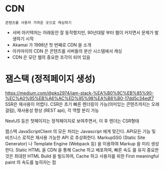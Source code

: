 # CDN
`콘텐츠를 사용자 가까운 곳으로 캐싱하기`  
- 서버 아키텍처는 어래동안 잘 동작했지만, 90년대말 부터 웹이 커지면서 문제가 발생하기 시작
- Akamai 가 1998년 첫 번째로 CDN 을 소개
- 아카마이의 CDN 은 콘텐츠를 서버들의 분산 시스템에서 캐싱
- CDN 은 모던 웹의 중요한 조각이 되어 있음

# 잼스택 (정적페이지 생성)
https://medium.com/@pks2974/jam-stack-%EA%B0%9C%EB%85%90-%EC%A0%95%EB%A6%AC%ED%95%98%EA%B8%B0-17dd5c34edf7
SSR은 재사용이 어렵다.
CSR은 초기 빠른 렌더링이 가능(의미있는 콘텐츠까지는 오래걸림), 재사용성 향상 (REST api), 각 역할 분리 가능

NextJS 등은 첫페이지는 정적페이지로 보여주면서, 이 후 렌더는 CSR형태

잼스택
JavaScriptClient 의 모든 처리는 Javascript 에게 맞긴다.
API모든 기능 및 비즈니스 로직은 재사용 가능한 API 로 추상화한다.
MarkupSSG (Static Site Generator) 나 Template Engine (Webpack 등) 을 이용하여 Markup 을 미리 생성한다.
Static HTML 을 CDN 을 통해 Cache 하고 배포하여, 빠른 속도 를 유지
중요한 것은 최대한 HTML Build 을 빌드하여, Cache 하고 사용자를 위한 First meaningful paint 의 속도를 높히자는 점
